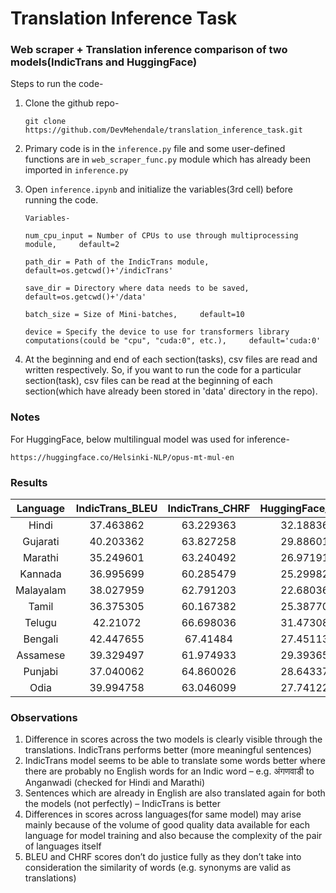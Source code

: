 # Translation Inference Task
### Web scraper + Translation inference comparison of two models(IndicTrans and HuggingFace)


Steps to run the code-
1)	Clone the github repo-

    ```git clone https://github.com/DevMehendale/translation_inference_task.git```
2)	Primary code is in the ```inference.py``` file and some user-defined functions are in ```web_scraper_func.py``` module which has already been imported in ```inference.py```
3)	Open ```inference.ipynb``` and initialize the variables(3rd cell) before running the code. 

        Variables-

        num_cpu_input = Number of CPUs to use through multiprocessing module,     default=2

        path_dir = Path of the IndicTrans module,     default=os.getcwd()+'/indicTrans'

        save_dir = Directory where data needs to be saved,     default=os.getcwd()+'/data'

        batch_size = Size of Mini-batches,     default=10

        device = Specify the device to use for transformers library computations(could be "cpu", "cuda:0", etc.),     default='cuda:0'

4)	At the beginning and end of each section(tasks), csv files are read and written respectively. So, if you want to run the code for a particular section(task), csv files can be read at the beginning of each section(which have already been stored in 'data' directory in the repo).




### Notes

For HuggingFace, below multilingual model was used for inference-

``` https://huggingface.co/Helsinki-NLP/opus-mt-mul-en ```


### Results


|Language|	IndicTrans_BLEU	|IndicTrans_CHRF	|HuggingFace_BLEU	|HuggingFace_CHRF|
|:-----------:	|:-----------:|	:-----------:|	:-----------:|	:-----------:|
|Hindi|	37.463862	|63.229363	|32.188361	|51.317558|
|Gujarati	|40.203362|	63.827258	|29.886013	|49.51054|
|Marathi	|35.249601	|63.240492	|26.971916	|46.786138|
|Kannada	|36.995699|	60.285479|	25.299824	|44.039135|
|Malayalam	|38.027959	|62.791203	|22.680365	|46.989573|
|Tamil|	36.375305|	60.167382	|25.387703|	44.418505|
|Telugu	|42.21072|	66.698036	|31.473089	|50.86901|
|Bengali	|42.447655|	67.41484|	27.451132	|48.254301|
|Assamese	|39.329497	|61.974933	|29.393651	|49.319043|
|Punjabi	|37.040062|	64.860026|	28.643374	|49.691875|
|Odia	|39.994758|	63.046099	|27.741221	|46.78206|


### Observations

1) Difference in scores across the two models is clearly visible through the translations. IndicTrans performs better (more meaningful sentences)
2) IndicTrans model seems to be able to translate some words better where there are probably no English words for an Indic word – e.g. अंगणवाडी to Anganwadi (checked for Hindi and Marathi)
3) Sentences which are already in English are also translated again for both the models (not perfectly) – IndicTrans is better
4) Differences in scores across languages(for same model) may arise mainly because of the volume of good quality data available for each language for model training and also because the complexity of the pair of languages itself
5) BLEU and CHRF scores don’t do justice fully as they don’t take into consideration the similarity of words (e.g. synonyms are valid as translations)



